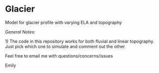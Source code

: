 # Glacier
Model for glacier profile with varying ELA and topography

<em>General Notes:</em>
<p>1) The code in this repository works for both fluvial and linear topography. Just pick which one to simulate and comment out the other.</p>

<p>Feel free to email me with questions/concerns/issues</p>
<p>Emily</p>
